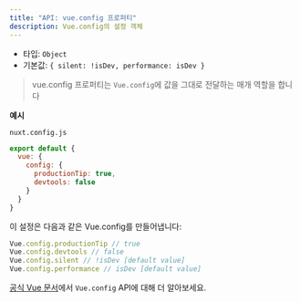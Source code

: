 ```yaml
---
title: "API: vue.config 프로퍼티"
description: Vue.config의 설정 객체
---
```


- 타입: `Object`
- 기본값: `{ silent: !isDev, performance: isDev }`

> vue.config 프로퍼티는 `Vue.config`에 값을 그대로 전달하는 매개 역할을 합니다


**예시**

`nuxt.config.js`

```js
export default {
  vue: {
    config: {
      productionTip: true,
      devtools: false
    }
  }
}
```

이 설정은 다음과 같은 Vue.config를 만들어냅니다:

``` js
Vue.config.productionTip // true
Vue.config.devtools // false
Vue.config.silent // !isDev [default value]
Vue.config.performance // isDev [default value]
```


[공식 Vue 문서](https://vuejs.org/v2/api/#Global-Config)에서 `Vue.config` API에 대해 더 알아보세요.
